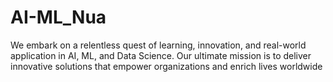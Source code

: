 # AI-ML_Nua
We embark on a relentless quest of learning, innovation, and real-world application in AI, ML, and Data Science. Our ultimate mission is to deliver innovative solutions that empower organizations and enrich lives worldwide

